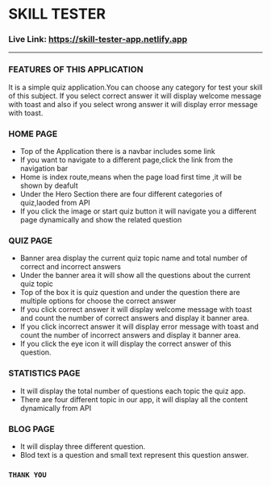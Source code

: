 # SKILL TESTER

### Live Link: https://skill-tester-app.netlify.app

---

### FEATURES OF THIS APPLICATION

It is a simple quiz application.You can choose any category for test your skill of this subject. If you select correct answer it will display welcome message with toast and also if you select wrong answer it will display error message with toast.

### HOME PAGE

- Top of the Application there is a navbar includes some link
- If you want to navigate to a different page,click the link from the navigation bar
- Home is index route,means when the page load first time ,it will be shown by deafult
- Under the Hero Section there are four different categories of quiz,laoded from API
- If you click the image or start quiz button it will navigate you a different page dynamically and show the related question

### QUIZ PAGE

- Banner area display the current quiz topic name and total number of correct and incorrect answers
- Under the banner area it will show all the questions about the current quiz topic
- Top of the box it is quiz question and under the question there are multiple options for choose the correct answer
- If you click correct answer it will display welcome message with toast and count the number of correct answers and display it banner area.
- If you click incorrect answer it will display error message with toast and count the number of incorrect answers and display it banner area.
- If you click the eye icon it will display the correct answer of this question.

### STATISTICS PAGE

- It will display the total number of questions each topic the quiz app.
- There are four different topic in our app, it will display all the content dynamically from API

### BLOG PAGE

- It will display three different question.
- Blod text is a question and small text represent this question answer.

### `THANK YOU`
